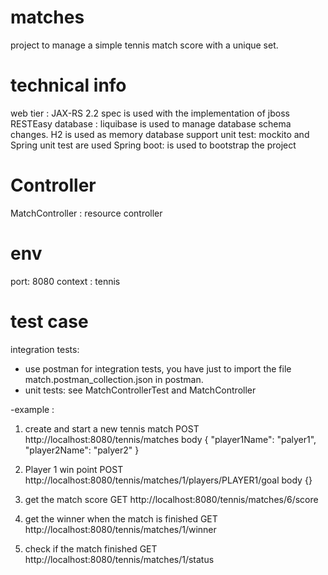 # matches
project to manage a simple tennis match score with a unique set.

# technical info
web tier : JAX-RS 2.2 spec is used with the implementation of jboss RESTEasy
database : liquibase is used to manage database schema changes.
           H2 is used as memory database support
unit test: mockito and Spring unit test are used
Spring boot:  is used to bootstrap the project

# Controller
MatchController : resource controller

# env 
port: 8080
context : tennis


# test case
integration tests:
- use postman for integration tests, you have just to import the file match.postman_collection.json
in postman.
- unit tests:
see MatchControllerTest and  MatchController

-example :

1. create and start a new tennis match
POST http://localhost:8080/tennis/matches
body {
         "player1Name": "palyer1",
         "player2Name": "palyer2"
     }
2. Player 1 win point
POST http://localhost:8080/tennis/matches/1/players/PLAYER1/goal
body {}

3. get the match score
GET http://localhost:8080/tennis/matches/6/score

4. get the winner when the match is finished
GET http://localhost:8080/tennis/matches/1/winner

5. check if the match finished
GET http://localhost:8080/tennis/matches/1/status

